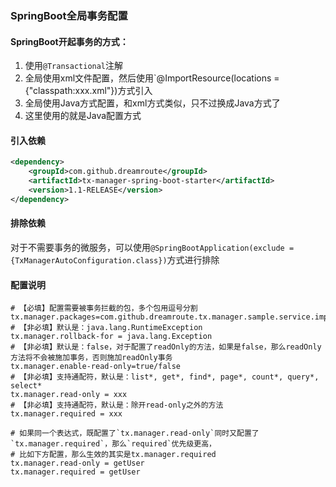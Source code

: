 ### SpringBoot全局事务配置

#### SpringBoot开起事务的方式：
1. 使用`@Transactional`注解
2. 全局使用xml文件配置，然后使用`@ImportResource(locations = {"classpath:xxx.xml"})方式引入
3. 全局使用Java方式配置，和xml方式类似，只不过换成Java方式了
4. 这里使用的就是Java配置方式

#### 引入依赖
```xml
<dependency>
    <groupId>com.github.dreamroute</groupId>
    <artifactId>tx-manager-spring-boot-starter</artifactId>
    <version>1.1-RELEASE</version>
</dependency>
```

#### 排除依赖
对于不需要事务的微服务，可以使用`@SpringBootApplication(exclude = {TxManagerAutoConfiguration.class})`方式进行排除


#### 配置说明
```properties
# 【必填】配置需要被事务拦截的包，多个包用逗号分割
tx.manager.packages=com.github.dreamroute.tx.manager.sample.service.impl
# 【非必填】默认是：java.lang.RuntimeException
tx.manager.rollback-for = java.lang.Exception 
# 【非必填】默认是：false，对于配置了readOnly的方法，如果是false，那么readOnly方法将不会被施加事务，否则施加readOnly事务
tx.manager.enable-read-only=true/false
# 【非必填】支持通配符，默认是：list*, get*, find*, page*, count*, query*, select*
tx.manager.read-only = xxx
# 【非必填】支持通配符，默认是：除开read-only之外的方法
tx.manager.required = xxx
```
```properties
# 如果同一个表达式，既配置了`tx.manager.read-only`同时又配置了`tx.manager.required`，那么`required`优先级更高，
# 比如下方配置，那么生效的其实是tx.manager.required
tx.manager.read-only = getUser
tx.manager.required = getUser
```
